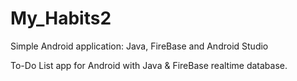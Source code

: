 # My_Habits2
Simple Android application: Java, FireBase and Android Studio

To-Do List app for Android with Java & FireBase realtime database.
